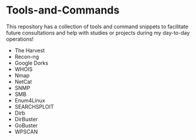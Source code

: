 # Tools-and-Commands
This repository has a collection of tools and command snippets to facilitate future consultations and help with studies or projects during my day-to-day operations!


  - The Harvest
  - Recon-ng
  - Google Dorks
  - WHOIS
  - Nmap
  - NetCat
  - SNMP
  - SMB
  - Enum4Linux
  - SEARCHSPLOIT
  - Dirb
  - DirBuster
  - GoBuster
  - WPSCAN
  
